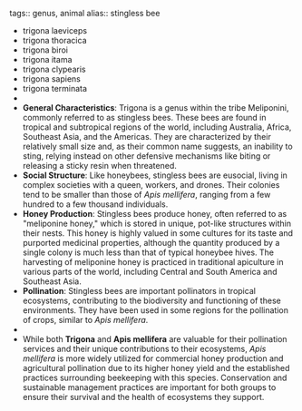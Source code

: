 tags:: genus, animal
alias:: stingless bee

- trigona laeviceps
- trigona thoracica
- trigona biroi
- trigona itama
- trigona clypearis
- trigona sapiens
- trigona terminata
-
- **General Characteristics**: Trigona is a genus within the tribe Meliponini, commonly referred to as stingless bees. These bees are found in tropical and subtropical regions of the world, including Australia, Africa, Southeast Asia, and the Americas. They are characterized by their relatively small size and, as their common name suggests, an inability to sting, relying instead on other defensive mechanisms like biting or releasing a sticky resin when threatened.
- **Social Structure**: Like honeybees, stingless bees are eusocial, living in complex societies with a queen, workers, and drones. Their colonies tend to be smaller than those of *Apis mellifera*, ranging from a few hundred to a few thousand individuals.
- **Honey Production**: Stingless bees produce honey, often referred to as "meliponine honey," which is stored in unique, pot-like structures within their nests. This honey is highly valued in some cultures for its taste and purported medicinal properties, although the quantity produced by a single colony is much less than that of typical honeybee hives. The harvesting of meliponine honey is practiced in traditional apiculture in various parts of the world, including Central and South America and Southeast Asia.
- **Pollination**: Stingless bees are important pollinators in tropical ecosystems, contributing to the biodiversity and functioning of these environments. They have been used in some regions for the pollination of crops, similar to *Apis mellifera*.
-
- While both **Trigona** and **Apis mellifera** are valuable for their pollination services and their unique contributions to their ecosystems, *Apis mellifera* is more widely utilized for commercial honey production and agricultural pollination due to its higher honey yield and the established practices surrounding beekeeping with this species. Conservation and sustainable management practices are important for both groups to ensure their survival and the health of ecosystems they support.